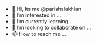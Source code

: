 - 👋 Hi, Its me  @parishalakhlan 
- 👀 I’m interested in ...
- 🌱 I’m currently learning ...
- 💞️ I’m looking to collaborate on ...
- 📫 How to reach me ...

<!---
parishalakhlan/parishalakhlan is a ✨ special ✨ repository because its `README.md` (this file) appears on your GitHub profile.
You can click the Preview link to take a look at your changes.
--->
